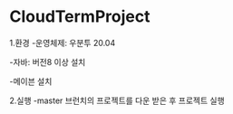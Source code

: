 # CloudTermProject
1.환경
-운영체제: 우분투 20.04

-자바: 버전8 이상 설치

-메이븐 설치

2.실행
-master 브런치의 프로젝트를 다운 받은 후 프로젝트 실행
